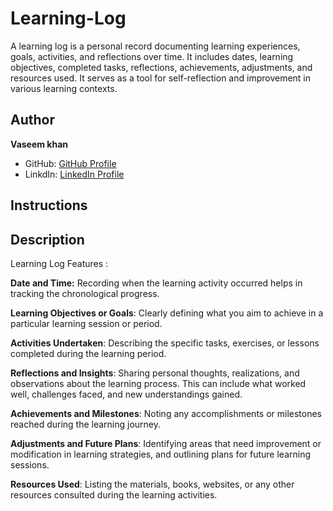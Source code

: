 # Learning-Log
A learning log is a personal record documenting learning experiences, goals, activities, and reflections over time. It includes dates, learning objectives, completed tasks, reflections, achievements, adjustments, and resources used. It serves as a tool for self-reflection and improvement in various learning contexts.

## Author 

**Vaseem khan**

- GitHub: [GitHub Profile](https://github.com/vaseemsworld)
- LinkdIn: [LinkedIn Profile](https://www.linkedin.com/in/vasim-khan-8740182b7/)

## Instructions

## Description
  Learning Log Features : 
 
  **Date and Time:** Recording when the learning activity occurred helps in tracking the chronological progress.
 
  **Learning Objectives or Goals**: Clearly defining what you aim to achieve in a particular learning session or period.

  **Activities Undertaken**: Describing the specific tasks, exercises, or lessons completed during the learning period.

  **Reflections and Insights**: Sharing personal thoughts, realizations, and observations about the learning process. This can include what worked well, challenges faced, and new understandings gained.

  **Achievements and Milestones**: Noting any accomplishments or milestones reached during the learning journey.

  **Adjustments and Future Plans**: Identifying areas that need improvement or modification in learning strategies, and outlining plans for future learning sessions.

  **Resources Used**: Listing the materials, books, websites, or any other resources consulted during the learning activities.

    
